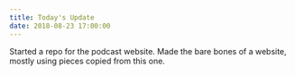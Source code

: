 ```yaml
---
title: Today's Update
date: 2018-08-23 17:00:00
---
```


Started a repo for the podcast website. Made the bare bones of a website, mostly using pieces copied from this one.
